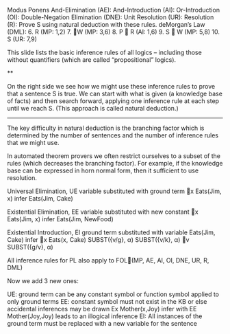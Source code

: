﻿Modus Ponens
And-Elimination (AE):
And-Introduction (AI):
Or-Introduction (OI):
Double-Negation 
Elimination (DNE):
    Unit Resolution (UR):
Resolution (R):
Prove S using natural deduction with these rules.
deMorgan’s Law (DML):
6. R		(MP: 1,2)
7. W		(MP: 3,6)
8. P  R	(AI: 1,6)
9. S  W	(MP: 5,8)
10. S		(UR: 7,9)


This slide lists the basic inference rules of all logics – including those without quantifiers (which are called “propositional” logics).

**

On the right side we see how we might use these inference rules to prove that a sentence S is true.  We can start with what is given (a knowledge base of facts) and then search forward, applying one inference rule at each step until we reach S. (This approach is called natural deduction.)

** ** ** ** ** ** ** ** **

The key difficulty in natural deduction is the branching factor which is determined by the number of sentences and the number of inference rules that we might use.

In automated theorem provers we often restrict ourselves to a subset of the rules (which decreases the branching factor). For example, if the knowledge base can be expressed in horn normal form, then it sufficient to use resolution.

Universal Elimination, UE
	variable substituted with ground term
	x Eats(Jim, x) infer Eats(Jim, Cake)

Existential Elimination, EE
	variable substituted with new constant
	x Eats(Jim, x) infer Eats(Jim, NewFood)

Existential Introduction, EI
	ground term substituted with variable
	Eats(Jim, Cake) infer x Eats(x, Cake)
SUBST({v/g}, α)
SUBST({v/k}, α)
v SUBST({g/v}, α)

All inference rules for PL also apply to FOL(MP, AE, AI, OI, DNE, UR, R, DML)

Now we add 3 new ones:

UE: ground term can be any constant symbol or function symbol applied to only ground terms
EE: constant symbol must not exist in the KB or else accidental inferences may be drawn
      Ex Mother(x,Joy)    infer with EE   Mother(Joy,Joy)   leads to an illogical inference
EI: All instances of the ground term must be replaced with a new variable for the sentence